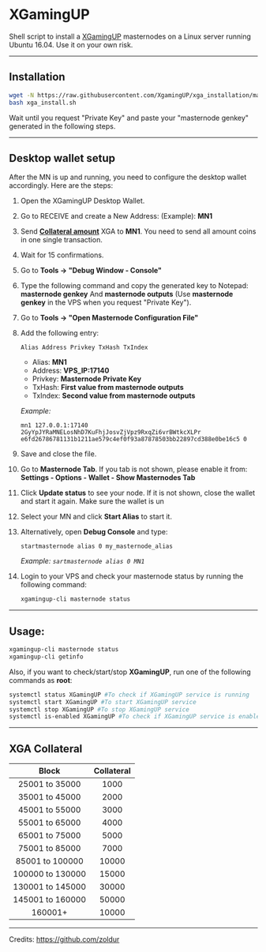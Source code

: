 # XGamingUP
Shell script to install a [XGamingUP](https://xgamingup.com/) masternodes on a Linux server running Ubuntu 16.04. Use it on your own risk.
***

## Installation
```sh
wget -N https://raw.githubusercontent.com/XgamingUP/xga_installation/master/xga_install.sh
bash xga_install.sh
```
Wait until you request "Private Key" and paste your "masternode genkey" generated in the following steps.
***

## Desktop wallet setup  

After the MN is up and running, you need to configure the desktop wallet accordingly. Here are the steps:  
1. Open the XGamingUP Desktop Wallet.
2. Go to RECEIVE and create a New Address: (Example): **MN1**
3. Send **[Collateral amount](#xga-collateral)** XGA to **MN1**. You need to send all amount coins in one single transaction.
4. Wait for 15 confirmations.  
5. Go to **Tools -> "Debug Window - Console"**  
6. Type the following command and copy the generated key to Notepad: **masternode genkey**  And **masternode outputs**
(Use **masternode genkey** in the VPS when you request "Private Key").
7. Go to  **Tools -> "Open Masternode Configuration File"**
8. Add the following entry:
    
    ```
    Alias Address Privkey TxHash TxIndex
    ```
    
    * Alias: **MN1**
    * Address: **VPS_IP:17140**
    * Privkey: **Masternode Private Key**
    * TxHash: **First value from masternode outputs**
    * TxIndex:  **Second value from masternode outputs**

    *Example:*
    
    ```
    mn1 127.0.0.1:17140 2GyYpJYRaMNELosNhD7KuFhjJosvZjVpz9RxqZi6vrBWtkcXLPr e6fd26786781131b1211ae579c4ef0f93a87878503bb22897cd388e0be16c5 0
    ```
    
9. Save and close the file.
10. Go to **Masternode Tab**. If you tab is not shown, please enable it from: **Settings - Options - Wallet - Show Masternodes Tab**
11. Click **Update status** to see your node. If it is not shown, close the wallet and start it again. Make sure the wallet is un
12. Select your MN and click **Start Alias** to start it.
13. Alternatively, open **Debug Console** and type:
    
    ```
    startmasternode alias 0 my_masternode_alias
    ```
    
    *Example: `sartmasternode alias 0 MN1`*

14. Login to your VPS and check your masternode status by running the following command:

    ```sh
    xgamingup-cli masternode status
    ```

***

## Usage:
```sh
xgamingup-cli masternode status  
xgamingup-cli getinfo
```
Also, if you want to check/start/stop **XGamingUP**, run one of the following commands as **root**:

```sh
systemctl status XGamingUP #To check if XGamingUP service is running  
systemctl start XGamingUP #To start XGamingUP service  
systemctl stop XGamingUP #To stop XGamingUP service  
systemctl is-enabled XGamingUP #To check if XGamingUP service is enabled on boot  
```

***

## XGA Collateral

| Block          | Collateral
|:--------------:|:----------:
|25001 to 35000  |1000
|35001 to 45000  |2000
|45001 to 55000  |3000
|55001 to 65000  |4000
|65001 to 75000  |5000
|75001 to 85000  |7000
|85001 to 100000 |10000
|100000 to 130000|15000
|130001 to 145000|30000
|145001 to 160000|50000
|160001+         |10000

***

Credits:
https://github.com/zoldur
